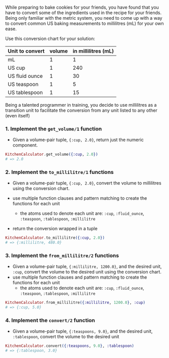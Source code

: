 While preparing to bake cookies for your friends, you have found that you have to convert some of the ingredients used in the recipe for your friends. Being only familiar with the metric system, you need to come up with a way to convert common US baking measurements to millilitres (mL) for your own ease.

Use this conversion chart for your solution:

| Unit to convert | volume | in millilitres (mL) |
| --------------- | ------ | ------------------- |
| mL              | 1      | 1                   |
| US cup          | 1      | 240                 |
| US fluid ounce  | 1      | 30                  |
| US teaspoon     | 1      | 5                   |
| US tablespoon   | 1      | 15                  |

Being a talented programmer in training, you decide to use millilitres as a transition unit to facilitate the conversion from any unit listed to any other (even itself)

### 1. Implement the `get_volume/1` function

- Given a volume-pair tuple, `{:cup, 2.0}`, return just the numeric component.

```elixir
KitchenCalculator.get_volume({:cup, 2.0})
# => 2.0
```

### 2. Implement the `to_millilitre/1` functions

- Given a volume-pair tuple, `{:cup, 2.0}`, convert the volume to millilitres using the conversion chart.

- use multiple function clauses and pattern matching to create the functions for each unit
  - the atoms used to denote each unit are: `:cup`, `:fluid_ounce`, `:teaspoon`, `:tablespoon`, `:millilitre`
- return the conversion wrapped in a tuple

```elixir
KitchenCalculator.to_millilitre({:cup, 2.0})
# => {:millilitre, 480.0}
```

### 3. Implement the `from_millilitre/2` functions

- Given a volume-pair tuple, `{:millilitre, 1200.0}`, and the desired unit, `:cup`, convert the volume to the desired unit using the conversion chart.
- use multiple function clauses and pattern matching to create the functions for each unit
  - the atoms used to denote each unit are: `:cup`, `:fluid_ounce`, `:teaspoon`, `:tablespoon`, `:millilitre`

```elixir
KitchenCalculator.from_millilitre({:millilitre, 1200.0}, :cup)
# => {:cup, 5.0}
```

### 4. Implement the `convert/2` function

- Given a volume-pair tuple, `{:teaspoons, 9.0}`, and the desired unit, `:tablespoon`, convert the volume to the desired unit

```elixir
KitchenCalculator.convert({:teaspoons, 9.0}, :tablespoon)
# => {:tablespoon, 3.0}
```
